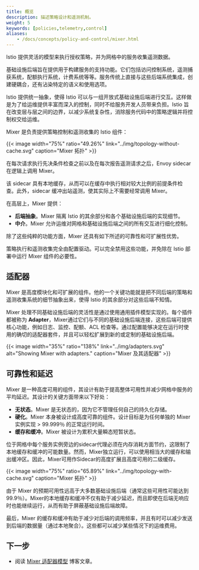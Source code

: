 ```yaml
---
title: 概览
description: 描述策略设计和遥测机制。
weight: 5
keywords: [policies,telemetry,control]
aliases:
    - /docs/concepts/policy-and-control/mixer.html
---
```


Istio 提供灵活的模型来执行授权策略，并为网格中的服务收集遥测数据。

基础设施后端旨在提供用于构建服务的支持功能。它们包括访问控制系统，遥测捕获系统，配额执行系统，计费系统等等。服务传统上直接与这些后端系统集成，创建硬耦合，还有沾染特定的语义和使用选项。

Istio 提供统一抽象，使得 Istio 可以与一组开放式基础设施后端进行交互。这样做是为了给运维提供丰富而深入的控制，同时不给服务开发人员带来负担。Istio 旨在改变层与层之间的边界，以减少系统复杂性，消除服务代码中的策略逻辑并将控制权交给运维。

Mixer 是负责提供策略控制和遥测收集的 Istio 组件：

{{< image width="75%" ratio="49.26%"
    link="../img/topology-without-cache.svg"
    caption="Mixer 拓扑"
    >}}

在每次请求执行先决条件检查之前以及在每次报告遥测请求之后，Envoy sidecar 在逻辑上调用 Mixer。

该 sidecar 具有本地缓存​，从而可以在缓存中执行相对较大比例的前提条件检查。此外，sidecar 缓冲出站遥测，使其实际上不需要经常调用 Mixer。

在高层上，Mixer 提供：

- **后端抽象**。Mixer 隔离 Istio 的其余部分和各个基础设施后端的实现细节。
- **中介**。Mixer 允许运维对网格和基础设施后端之间的所有交互进行细化控制。

除了这些纯粹的功能方面，Mixer 还具有如下所述的可靠性和可扩展性优势。

策略执行和遥测收集完全由配置驱动。可以完全禁用这些功能，并免除在 Istio 部署中运行 Mixer 组件的必要性。

## 适配器

Mixer 是高度模块化和可扩展的组件。他的一个关键功能就是把不同后端的策略和遥测收集系统的细节抽象出来，使得 Istio 的其余部分对这些后端不知情。

Mixer 处理不同基础设施后端的灵活性是通过使用通用插件模型实现的。每个插件都被称为 **Adapter**，Mixer通过它们与不同的基础设施后端连接，这些后端可提供核心功能，例如日志、监控、配额、ACL 检查等。通过配置能够决定在运行时使用的确切的适配器套件，并且可以轻松扩展到新的或定制的基础设施后端。

{{< image width="35%" ratio="138%"
    link="../img/adapters.svg"
    alt="Showing Mixer with adapters."
    caption="Mixer 及其适配器"
    >}}

## 可靠性和延迟

Mixer 是一种高度可用的组件，其设计有助于提高整体可用性并减少网格中服务的平均延迟。其设计的关键方面带来以下好处：

- **无状态**。Mixer 是无状态的，因为它不管理任何自己的持久化存储。
- **硬化**。Mixer 本身被设计成高度可靠的组件。设计目标是为任何单独的 Mixer 实例实现 > 99.999％ 的正常运行时间。
- **缓存和缓冲**。Mixer 被设计为累积大量瞬态短暂状态。

位于网格中每个服务实例旁边的sidecar代理必须在内存消耗方面节约，这限制了本地缓存和缓冲的可能数量。然而，Mixer独立运行，可以使用相当大的缓存和输出缓冲区。因此，Mixer可用作Sidecar的高度扩展且高度可用的二级缓存。

{{< image width="75%" ratio="65.89%"
    link="../img/topology-with-cache.svg"
    caption="Mixer 拓扑"
    >}}

由于 Mixer 的预期可用性远高于大多数基础设施后端（通常这些可用性可能达到 99.9％）。Mixer的本地缓存和缓冲不仅有助于减少延迟，而且即使在后端无响应时也能继续运行，从而有助于屏蔽基础设施后端故障。

最后，Mixer 的缓存和缓冲有助于减少对后端的调用频率，并且有时可以减少发送到后端的数据量（通过本地聚合）。这些都可以减少某些情况下的运维费用。

## 下一步

- 阅读 [Mixer 适配器模型](/blog/2017/adapter-model/) 博客文章。
